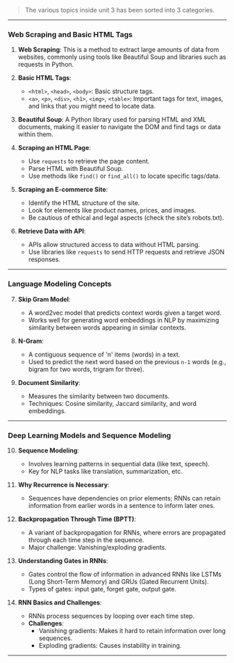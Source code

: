 > The various topics inside unit 3 has been sorted into 3 categories. 
---

### **Web Scraping and Basic HTML Tags**

1. **Web Scraping**: This is a method to extract large amounts of data from websites, commonly using tools like Beautiful Soup and libraries such as requests in Python.

2. **Basic HTML Tags**:
   - `<html>`, `<head>`, `<body>`: Basic structure tags.
   - `<a>`, `<p>`, `<div>`, `<h1>`, `<img>`, `<table>`: Important tags for text, images, and links that you might need to locate data.

3. **Beautiful Soup**: A Python library used for parsing HTML and XML documents, making it easier to navigate the DOM and find tags or data within them.

4. **Scraping an HTML Page**:
   - Use `requests` to retrieve the page content.
   - Parse HTML with Beautiful Soup.
   - Use methods like `find()` or `find_all()` to locate specific tags/data.
   
5. **Scraping an E-commerce Site**:
   - Identify the HTML structure of the site.
   - Look for elements like product names, prices, and images.
   - Be cautious of ethical and legal aspects (check the site’s robots.txt).

6. **Retrieve Data with API**:
   - APIs allow structured access to data without HTML parsing.
   - Use libraries like `requests` to send HTTP requests and retrieve JSON responses.

---

### **Language Modeling Concepts**

7. **Skip Gram Model**:
   - A word2vec model that predicts context words given a target word.
   - Works well for generating word embeddings in NLP by maximizing similarity between words appearing in similar contexts.

8. **N-Gram**:
   - A contiguous sequence of 'n' items (words) in a text.
   - Used to predict the next word based on the previous `n-1` words (e.g., bigram for two words, trigram for three).
   
9. **Document Similarity**:
   - Measures the similarity between two documents.
   - Techniques: Cosine similarity, Jaccard similarity, and word embeddings.

---

### **Deep Learning Models and Sequence Modeling**

10. **Sequence Modeling**:
    - Involves learning patterns in sequential data (like text, speech).
    - Key for NLP tasks like translation, summarization, etc.

11. **Why Recurrence is Necessary**:
    - Sequences have dependencies on prior elements; RNNs can retain information from earlier words in a sentence to inform later ones.
    
12. **Backpropagation Through Time (BPTT)**:
    - A variant of backpropagation for RNNs, where errors are propagated through each time step in the sequence.
    - Major challenge: Vanishing/exploding gradients.

13. **Understanding Gates in RNNs**:
    - Gates control the flow of information in advanced RNNs like LSTMs (Long Short-Term Memory) and GRUs (Gated Recurrent Units).
    - Types of gates: input gate, forget gate, output gate.

14. **RNN Basics and Challenges**:
    - RNNs process sequences by looping over each time step.
    - **Challenges**:
      - Vanishing gradients: Makes it hard to retain information over long sequences.
      - Exploding gradients: Causes instability in training.

---

